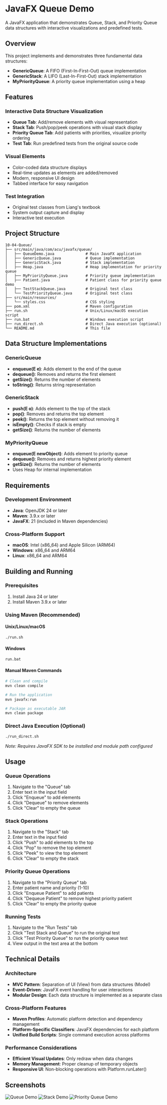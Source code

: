 # JavaFX Queue Demo

A JavaFX application that demonstrates Queue, Stack, and Priority Queue data structures with interactive visualizations and predefined tests.

## Overview

This project implements and demonstrates three fundamental data structures:
- **GenericQueue**: A FIFO (First-In-First-Out) queue implementation
- **GenericStack**: A LIFO (Last-In-First-Out) stack implementation  
- **MyPriorityQueue**: A priority queue implementation using a heap

## Features

### Interactive Data Structure Visualization
- **Queue Tab**: Add/remove elements with visual representation
- **Stack Tab**: Push/pop/peek operations with visual stack display
- **Priority Queue Tab**: Add patients with priorities, visualize priority ordering
- **Test Tab**: Run predefined tests from the original source code

### Visual Elements
- Color-coded data structure displays
- Real-time updates as elements are added/removed
- Modern, responsive UI design
- Tabbed interface for easy navigation

### Test Integration
- Original test classes from Liang's textbook
- System output capture and display
- Interactive test execution

## Project Structure

```
10-04-Queue/
├── src/main/java/com/acu/javafx/queue/
│   ├── QueueDemo.java              # Main JavaFX application
│   ├── GenericQueue.java           # Queue implementation
│   ├── GenericStack.java           # Stack implementation
│   ├── Heap.java                   # Heap implementation for priority queue
│   ├── MyPriorityQueue.java        # Priority queue implementation
│   ├── Patient.java                # Patient class for priority queue demo
│   ├── TestStackQueue.java         # Original test class
│   └── TestPriorityQueue.java      # Original test class
├── src/main/resources/
│   └── styles.css                  # CSS styling
├── pom.xml                         # Maven configuration
├── run.sh                          # Unix/Linux/macOS execution script
├── run.bat                         # Windows execution script
├── run_direct.sh                   # Direct Java execution (optional)
└── README.md                       # This file
```

## Data Structure Implementations

### GenericQueue<E>
- **enqueue(E e)**: Adds element to the end of the queue
- **dequeue()**: Removes and returns the first element
- **getSize()**: Returns the number of elements
- **toString()**: Returns string representation

### GenericStack<E>
- **push(E o)**: Adds element to the top of the stack
- **pop()**: Removes and returns the top element
- **peek()**: Returns the top element without removing it
- **isEmpty()**: Checks if stack is empty
- **getSize()**: Returns the number of elements

### MyPriorityQueue<E>
- **enqueue(E newObject)**: Adds element to priority queue
- **dequeue()**: Removes and returns highest priority element
- **getSize()**: Returns the number of elements
- Uses Heap<E> for internal implementation

## Requirements

### Development Environment
- **Java**: OpenJDK 24 or later
- **Maven**: 3.9.x or later
- **JavaFX**: 21 (included in Maven dependencies)

### Cross-Platform Support
- **macOS**: Intel (x86_64) and Apple Silicon (ARM64)
- **Windows**: x86_64 and ARM64
- **Linux**: x86_64 and ARM64

## Building and Running

### Prerequisites
1. Install Java 24 or later
2. Install Maven 3.9.x or later

### Using Maven (Recommended)

#### Unix/Linux/macOS
```bash
./run.sh
```

#### Windows
```cmd
run.bat
```

#### Manual Maven Commands
```bash
# Clean and compile
mvn clean compile

# Run the application
mvn javafx:run

# Package as executable JAR
mvn clean package
```

### Direct Java Execution (Optional)
```bash
./run_direct.sh
```
*Note: Requires JavaFX SDK to be installed and module path configured*

## Usage

### Queue Operations
1. Navigate to the "Queue" tab
2. Enter text in the input field
3. Click "Enqueue" to add elements
4. Click "Dequeue" to remove elements
5. Click "Clear" to empty the queue

### Stack Operations
1. Navigate to the "Stack" tab
2. Enter text in the input field
3. Click "Push" to add elements to the top
4. Click "Pop" to remove the top element
5. Click "Peek" to view the top element
6. Click "Clear" to empty the stack

### Priority Queue Operations
1. Navigate to the "Priority Queue" tab
2. Enter patient name and priority (1-10)
3. Click "Enqueue Patient" to add patients
4. Click "Dequeue Patient" to remove highest priority patient
5. Click "Clear" to empty the priority queue

### Running Tests
1. Navigate to the "Run Tests" tab
2. Click "Test Stack and Queue" to run the original test
3. Click "Test Priority Queue" to run the priority queue test
4. View output in the text area at the bottom

## Technical Details

### Architecture
- **MVC Pattern**: Separation of UI (View) from data structures (Model)
- **Event-Driven**: JavaFX event handling for user interactions
- **Modular Design**: Each data structure is implemented as a separate class

### Cross-Platform Features
- **Maven Profiles**: Automatic platform detection and dependency management
- **Platform-Specific Classifiers**: JavaFX dependencies for each platform
- **Unified Build Scripts**: Single command execution across platforms

### Performance Considerations
- **Efficient Visual Updates**: Only redraw when data changes
- **Memory Management**: Proper cleanup of temporary objects
- **Responsive UI**: Non-blocking operations with Platform.runLater()



## Screenshots

![Queue Demo](images/10-04-Queue.png)
![Stack Demo](images/10-04-Stack.png)
![Priority Queue Demo](images/10-04-Priority-Queue.png)

